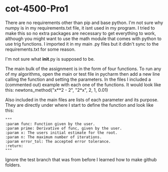 # cot-4500-Pro1
There are no requirements other than pip and base python. I'm not sure why numpy is in my requirements.txt file, it isnt used in my program. I tried to make this so no extra packages are necessary to get everything to work, although you might want to use the math module that comes with python to use trig functions. I imported it in my main .py files but it didn't sync to the requirements.txt for some reason.

I'm not sure what __init__.py is supposed to be.

The main bulk of the assignment is in the form of four functions. To run any of my algorithms, open the main or test file in pycharm then add a new line calling the function and setting the parameters. In the files I included a (commented out) example with each one of the functions. It would look like this: newtons_method("x**2 - 2", "2*x", 2, 1, 0.01)

Also included in the main files are lists of each parameter and its purpose. They are directly under where I start to define the function and look like this:  

    """
    :param func: Function given by the user.
    :param prime: Derivative of func, given by the user.
    :param x: The users initial estimate for the root.
    :param n: The maximum number of iterations.
    :param error_tol: The accepted error tolerance.
    :return:
    """
Ignore the test branch that was from before I learned how to make github folders.
